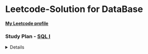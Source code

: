 # Leetcode-Solution for DataBase

#### [My Leetcode profile](https://leetcode.com/AmyChang/)

### Study Plan - [SQL I](https://leetcode.com/study-plan/sql/?progress=xmrycfs1)

<details>

| # | Title     | Solution     | Difficulty | Related Topics |
|---| --------- | ------------ | ---------- | -------------- |
|595|[Big Countries](https://leetcode.com/submissions/detail/819931327/) | [MySQL](https://github.com/coco40725/LeetCode-Solution_SQL/blob/main/No.501-600/595.%20Big%20Countries.sql) | Easy | where statement |
|1757|[Recyclable and Low Fat Products](https://leetcode.com/submissions/detail/819941766/) | [MySQL](https://github.com/coco40725/LeetCode-Solution_SQL/blob/main/No.1701-1800/1757.%20Recyclable%20and%20Low%20Fat%20Products.sql) | Easy | where statement |
|584|[Find Customer Referee](https://leetcode.com/submissions/detail/819943176/) | [MySQL](https://github.com/coco40725/LeetCode-Solution_SQL/blob/main/No.501-600/584.%20Find%20Customer%20Referee.sql) | Easy | where statement |
|183|[Customers Who Never Order](https://leetcode.com/submissions/detail/819994832/) | [MySQL](https://github.com/coco40725/LeetCode-Solution_SQL/blob/main/No.101-200/183.%20Customers%20Who%20Never%20Order.sql) | Easy | left join |
|1873|[Calculate Special Bonus](https://leetcode.com/submissions/detail/820003402/) | [MySQL](https://github.com/coco40725/LeetCode-Solution_SQL/blob/main/No.1801-1900/1873.%20Calculate%20Special%20Bonus.sql) | Easy | case, regexp |
|627|[Swap Salary](https://leetcode.com/submissions/detail/820582551/) | [MySQL](https://github.com/coco40725/LeetCode-Solution_SQL/blob/main/No.601-700/627.%20Swap%20Salary.sql) | Easy | case |
|196|[Delete Duplicate Emails](https://leetcode.com/submissions/detail/820602464/) | [MySQL](https://github.com/coco40725/LeetCode-Solution_SQL/blob/main/No.101-200/196.%20Delete%20Duplicate%20Emails.sql) | Easy | left join, where |
|1667|[Fix Names in a Table](https://leetcode.com/submissions/detail/820642809/) | [MySQL](https://github.com/coco40725/LeetCode-Solution_SQL/blob/main/No.1601-1700/1667.%20Fix%20Names%20in%20a%20Table.sql) | Easy | concat |
|1527|[Patients With a Condition](https://leetcode.com/submissions/detail/820688977/) | [MySQL](https://github.com/coco40725/LeetCode-Solution_SQL/blob/main/No.1501-1600/1527.%20Patients%20With%20a%20Condition.sql) | Easy | LIKE, regexp |
</details>
